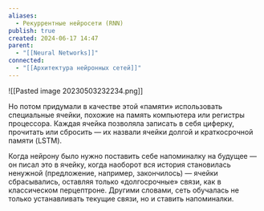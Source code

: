 ```yaml
---
aliases:
  - Рекуррентные нейросети (RNN)
publish: true
created: 2024-06-17 14:47
parent:
  - "[[Neural Networks]]"
connected:
  - "[[Архитектура нейронных сетей]]"
---
```



![[Pasted image 20230503232234.png]]

Но потом придумали в качестве этой «памяти» использовать специальные ячейки, похожие на память компьютера или регистры процессора. Каждая ячейка позволяла записать в себя циферку, прочитать или сбросить — их назвали ячейки долгой и краткосрочной памяти (LSTM).

Когда нейрону было нужно поставить себе напоминалку на будущее — он писал это в ячейку, когда наоборот вся история становилась ненужной (предложение, например, закончилось) — ячейки сбрасывались, оставляя только «долгосрочные» связи, как в классическом перцептроне. Другими словами, сеть обучалась не только устанавливать текущие связи, но и ставить напоминалки.










